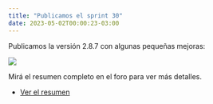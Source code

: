 ```yaml
---
title: "Publicamos el sprint 30"
date: 2023-05-02T00:00:23-03:00
---
```


Publicamos la versión 2.8.7 con algunas pequeñas mejoras:

![](/noticias/sprint-30.png)

Mirá el resumen completo en el foro para ver más detalles.

- [Ver el resumen](https://foro.pilas-engine.com.ar/t/resumen-del-sprint-30/2516)

